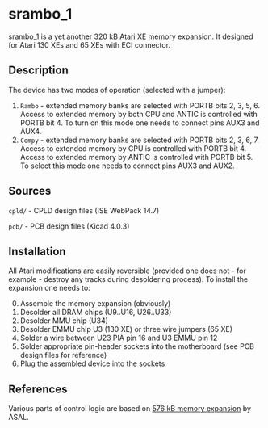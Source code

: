 srambo\_1
========

srambo\_1 is a yet another 320 kB [Atari](https://en.wikipedia.org/wiki/Atari_8-bit_family) XE memory expansion. It designed for
Atari 130 XEs and 65 XEs with ECI connector.

Description
-----------

The device has two modes of operation (selected with a jumper):

1. `Rambo` - extended memory banks are selected with PORTB bits 2, 3, 5, 6.
   Access to extended memory by both CPU and ANTIC is controlled with PORTB
   bit 4.
   To turn on this mode one needs to connect pins AUX3 and AUX4.
2. `Compy` - extended memory banks are selected with PORTB bits 2, 3, 6, 7.
   Access to extended memory by CPU is controlled with PORTB bit 4. Access to
   extended memory by ANTIC is controlled with PORTB bit 5.
   To select this mode one needs to connect pins AUX3 and AUX2.

Sources
-------

`cpld/` - CPLD design files (ISE WebPack 14.7)

`pcb/`  - PCB design files (Kicad 4.0.3)

Installation
------------

All Atari modifications are easily reversible (provided one does not - for
example - destroy any tracks during desoldering process).
To install the expansion one needs to:

0. Assemble the memory expansion (obviously)
1. Desolder all DRAM chips (U9..U16, U26..U33)
2. Desolder MMU chip (U34)
3. Desolder EMMU chip U3 (130 XE) or three wire jumpers (65 XE)
4. Solder a wire between U23 PIA pin 16 and U3 EMMU pin 12
5. Solder appropriate pin-header sockets into the motherboard (see PCB design
   files for reference)
6. Plug the assembled device into the sockets

References
----------

Various parts of control logic are based on [576 kB memory expansion](http://atarionline.pl/v01/index.php?subaction=showfull&id=1235583828&archive=&start_from=0&ucat=6&ct=wynalazki&amp%253Bamp%253Bucat=1%253Bamp%253Bsubaction%253Dshowfull%252Ftrackback) by ASAL.
